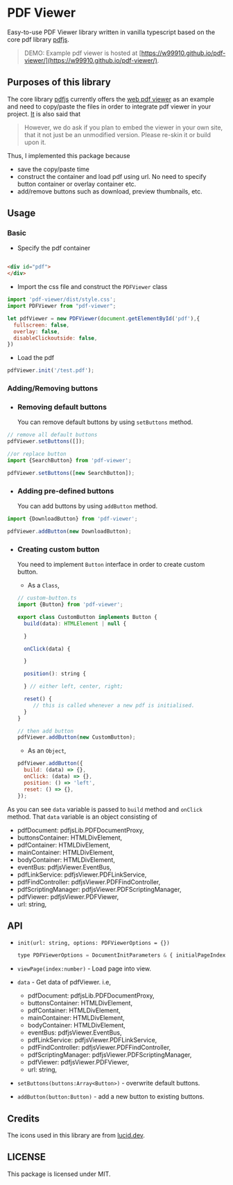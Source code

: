 # PDF Viewer

Easy-to-use PDF Viewer library written in vanilla typescript based on the core pdf
library [pdfjs](https://github.com/mozilla/pdf.js/).

> DEMO: Example pdf viewer is hosted at [https://w99910.github.io/pdf-viewer/](https://w99910.github.io/pdf-viewer/).

## Purposes of this library

The core library [pdfjs](https://github.com/mozilla/pdf.js/) currently offers
the [web pdf viewer](https://github.com/mozilla/pdf.js/blob/master/web) as an example and need
to copy/paste the files in order to integrate pdf viewer in your
project. [It](https://mozilla.github.io/pdf.js/getting_started/) is also said that
> However, we do ask if you plan to embed the viewer in your own site, that it not just be an unmodified version. Please
> re-skin it or build upon it.

Thus, I implemented this package because

- save the copy/paste time
- construct the container and load pdf using url. No need to specify button container or overlay container etc.
- add/remove buttons such as download, preview thumbnails, etc.

## Usage

### Basic

- Specify the pdf container

```html

<div id="pdf">
</div>
```

- Import the css file and construct the `PDFViewer` class

```js
import 'pdf-viewer/dist/style.css';
import PDFViewer from "pdf-viewer";

let pdfViewer = new PDFViewer(document.getElementById('pdf'),{
  fullscreen: false,
  overlay: false,
  disableClickoutside: false,
})
```

- Load the pdf

```js
pdfViewer.init('/test.pdf');
```

### Adding/Removing buttons

- ### Removing default buttons
  You can remove default buttons by using `setButtons` method.

```js
// remove all default buttons
pdfViewer.setButtons([]);

//or replace button
import {SearchButton} from 'pdf-viewer';

pdfViewer.setButtons([new SearchButton]);
```

- ### Adding pre-defined buttons

  You can add buttons by using `addButton` method.

```js
import {DownloadButton} from 'pdf-viewer';

pdfViewer.addButton(new DownloadButton);
```

- ### Creating custom button

  You need to implement `Button` interface in order to create custom button.

  - As a `Class`, 

  ```js
  // custom-button.ts
  import {Button} from 'pdf-viewer';

  export class CustomButton implements Button {
    build(data): HTMLElement | null {

    }

    onClick(data) {

    }

    position(): string {

    } // either left, center, right;

    reset() {
       // this is called whenever a new pdf is initialised.
    }
  }

  // then add button
  pdfViewer.addButton(new CustomButton);
  ```

  - As an `Object`,
  ```js
  pdfViewer.addButton({
    build: (data) => {},
    onClick: (data) => {},
    position: () => 'left',
    reset: () => {},
  });
  ```

As you can see `data` variable is passed to `build` method and `onClick` method. That `data` variable is an object
consisting of

- pdfDocument: pdfjsLib.PDFDocumentProxy,
- buttonsContainer: HTMLDivElement,
- pdfContainer: HTMLDivElement,
- mainContainer: HTMLDivElement,
- bodyContainer: HTMLDivElement,
- eventBus: pdfjsViewer.EventBus,
- pdfLinkService: pdfjsViewer.PDFLinkService,
- pdfFindController: pdfjsViewer.PDFFindController,
- pdfScriptingManager: pdfjsViewer.PDFScriptingManager,
- pdfViewer: pdfjsViewer.PDFViewer,
- url: string,

## API

- `init(url: string, options: PDFViewerOptions = {})`

  ```js
  type PDFViewerOptions = DocumentInitParameters & { initialPageIndex?: number, disableClickoutside?:boolean }
  ```

- `viewPage(index:number)` - Load page into view.

- `data` - Get data of pdfViewer. i.e, 
  - pdfDocument: pdfjsLib.PDFDocumentProxy,
  - buttonsContainer: HTMLDivElement,
  - pdfContainer: HTMLDivElement,
  - mainContainer: HTMLDivElement,
  - bodyContainer: HTMLDivElement,
  - eventBus: pdfjsViewer.EventBus,
  - pdfLinkService: pdfjsViewer.PDFLinkService,
  - pdfFindController: pdfjsViewer.PDFFindController, 
  - pdfScriptingManager: pdfjsViewer.PDFScriptingManager,
  - pdfViewer: pdfjsViewer.PDFViewer,
  - url: string,

- `setButtons(buttons:Array<Button>)` - overwrite default buttons.

- `addButton(button:Button)` - add a new button to existing buttons.
## Credits

The icons used in this library are from [lucid.dev](https://lucide.dev).

## LICENSE

This package is licensed under MIT. 